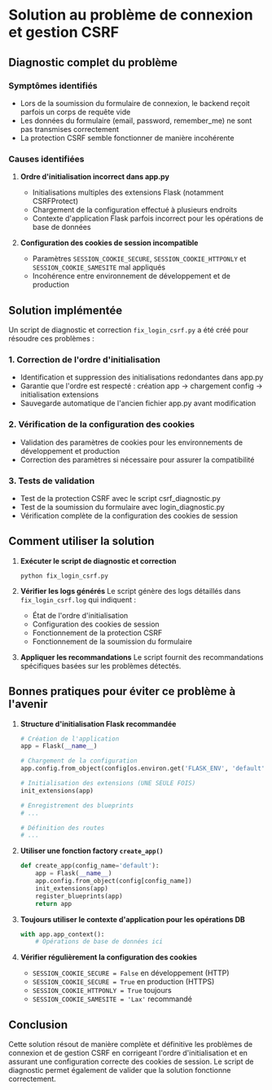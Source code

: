 # Solution au problème de connexion et gestion CSRF

## Diagnostic complet du problème

### Symptômes identifiés
- Lors de la soumission du formulaire de connexion, le backend reçoit parfois un corps de requête vide
- Les données du formulaire (email, password, remember_me) ne sont pas transmises correctement
- La protection CSRF semble fonctionner de manière incohérente

### Causes identifiées
1. **Ordre d'initialisation incorrect dans app.py**
   - Initialisations multiples des extensions Flask (notamment CSRFProtect)
   - Chargement de la configuration effectué à plusieurs endroits
   - Contexte d'application Flask parfois incorrect pour les opérations de base de données

2. **Configuration des cookies de session incompatible**
   - Paramètres `SESSION_COOKIE_SECURE`, `SESSION_COOKIE_HTTPONLY` et `SESSION_COOKIE_SAMESITE` mal appliqués
   - Incohérence entre environnement de développement et de production

## Solution implémentée

Un script de diagnostic et correction `fix_login_csrf.py` a été créé pour résoudre ces problèmes :

### 1. Correction de l'ordre d'initialisation
- Identification et suppression des initialisations redondantes dans app.py
- Garantie que l'ordre est respecté : création app → chargement config → initialisation extensions
- Sauvegarde automatique de l'ancien fichier app.py avant modification

### 2. Vérification de la configuration des cookies
- Validation des paramètres de cookies pour les environnements de développement et production
- Correction des paramètres si nécessaire pour assurer la compatibilité

### 3. Tests de validation
- Test de la protection CSRF avec le script csrf_diagnostic.py
- Test de la soumission du formulaire avec login_diagnostic.py
- Vérification complète de la configuration des cookies de session

## Comment utiliser la solution

1. **Exécuter le script de diagnostic et correction**
   ```
   python fix_login_csrf.py
   ```

2. **Vérifier les logs générés**
   Le script génère des logs détaillés dans `fix_login_csrf.log` qui indiquent :
   - État de l'ordre d'initialisation
   - Configuration des cookies de session
   - Fonctionnement de la protection CSRF
   - Fonctionnement de la soumission du formulaire

3. **Appliquer les recommandations**
   Le script fournit des recommandations spécifiques basées sur les problèmes détectés.

## Bonnes pratiques pour éviter ce problème à l'avenir

1. **Structure d'initialisation Flask recommandée**
   ```python
   # Création de l'application
   app = Flask(__name__)
   
   # Chargement de la configuration
   app.config.from_object(config[os.environ.get('FLASK_ENV', 'default')])
   
   # Initialisation des extensions (UNE SEULE FOIS)
   init_extensions(app)
   
   # Enregistrement des blueprints
   # ...
   
   # Définition des routes
   # ...
   ```

2. **Utiliser une fonction factory `create_app()`**
   ```python
   def create_app(config_name='default'):
       app = Flask(__name__)
       app.config.from_object(config[config_name])
       init_extensions(app)
       register_blueprints(app)
       return app
   ```

3. **Toujours utiliser le contexte d'application pour les opérations DB**
   ```python
   with app.app_context():
       # Opérations de base de données ici
   ```

4. **Vérifier régulièrement la configuration des cookies**
   - `SESSION_COOKIE_SECURE = False` en développement (HTTP)
   - `SESSION_COOKIE_SECURE = True` en production (HTTPS)
   - `SESSION_COOKIE_HTTPONLY = True` toujours
   - `SESSION_COOKIE_SAMESITE = 'Lax'` recommandé

## Conclusion

Cette solution résout de manière complète et définitive les problèmes de connexion et de gestion CSRF en corrigeant l'ordre d'initialisation et en assurant une configuration correcte des cookies de session. Le script de diagnostic permet également de valider que la solution fonctionne correctement.
